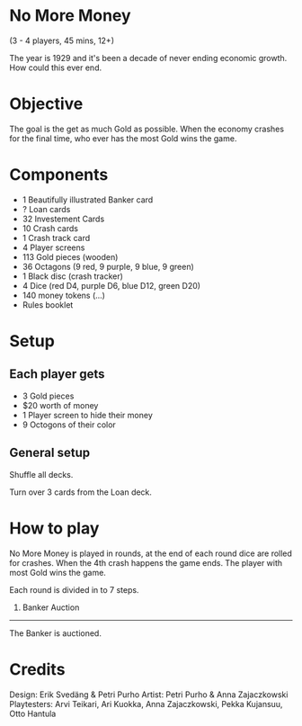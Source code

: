 No More Money
=============

(3 - 4 players, 45 mins, 12+)

The year is 1929 and it's been a decade of never ending economic growth. How could this ever end.


Objective
=========

The goal is the get as much Gold as possible. When the economy crashes for the final time, who ever has the most Gold wins the game.


Components
==========

* 1 Beautifully illustrated Banker card
* ? Loan cards
* 32 Investement Cards
* 10 Crash cards
* 1 Crash track card
* 4 Player screens
* 113 Gold pieces (wooden)
* 36 Octagons (9 red, 9 purple, 9 blue, 9 green)
* 1 Black disc (crash tracker)
* 4 Dice (red D4, purple D6, blue D12, green D20) 
* 140 money tokens (...)
* Rules booklet 


Setup
=====

Each player gets
----------------

* 3 Gold pieces
* $20 worth of money
* 1 Player screen to hide their money
* 9 Octogons of their color

General setup
-------------

Shuffle all decks.

Turn over 3 cards from the Loan deck. 


How to play
===========

No More Money is played in rounds, at the end of each round dice are rolled for crashes. When the 4th crash happens the game ends. The player with most Gold wins the game.

Each round is divided in to 7 steps.

1. Banker Auction
-----------------

The Banker is auctioned. 

Credits 
=======

Design: Erik Svedäng & Petri Purho
Artist: Petri Purho & Anna Zajaczkowski
Playtesters: Arvi Teikari, Ari Kuokka, Anna Zajaczkowski, Pekka Kujansuu, Otto Hantula
